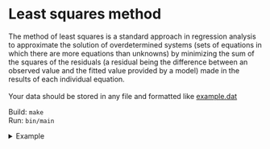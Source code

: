 # Least squares method
The method of least squares is a standard approach in regression analysis to approximate the solution of overdetermined systems (sets of equations in which there are more equations than unknowns) by minimizing the sum of the squares of the residuals (a residual being the difference between an observed value and the fitted value provided by a model) made in the results of each individual equation.
<br><br>
Your data should be stored in any file and formatted like [example.dat](example.dat)

Build: `make`<br>
Run: `bin/main`<br>


<details>
  <summary>Example</summary>

  ```bash
  $ bin/main
  Enter file with X & Y data:
  > example.data
  Y = 2X + 1.08764
  ```
</details>
